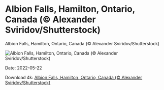 # Albion Falls, Hamilton, Ontario, Canada (© Alexander Sviridov/Shutterstock)

Albion Falls, Hamilton, Ontario, Canada (© Alexander Sviridov/Shutterstock)

![Albion Falls, Hamilton, Ontario, Canada (© Alexander Sviridov/Shutterstock)](https://bing.com/th?id=OHR.AlbionFalls_EN-US5365811607_UHD.jpg&w=1024&h=576)

Date: 2022-05-22

Download 4k: [Albion Falls, Hamilton, Ontario, Canada (© Alexander Sviridov/Shutterstock)](https://bing.com/th?id=OHR.AlbionFalls_EN-US5365811607_UHD.jpg)

